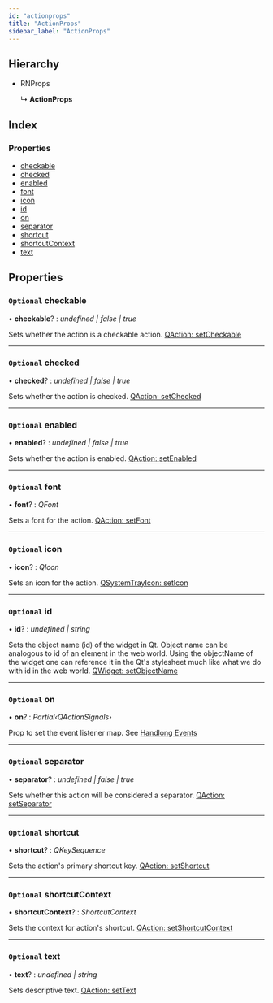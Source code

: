```yaml
---
id: "actionprops"
title: "ActionProps"
sidebar_label: "ActionProps"
---
```


## Hierarchy

* RNProps

  ↳ **ActionProps**

## Index

### Properties

* [checkable](actionprops.md#optional-checkable)
* [checked](actionprops.md#optional-checked)
* [enabled](actionprops.md#optional-enabled)
* [font](actionprops.md#optional-font)
* [icon](actionprops.md#optional-icon)
* [id](actionprops.md#optional-id)
* [on](actionprops.md#optional-on)
* [separator](actionprops.md#optional-separator)
* [shortcut](actionprops.md#optional-shortcut)
* [shortcutContext](actionprops.md#optional-shortcutcontext)
* [text](actionprops.md#optional-text)

## Properties

### `Optional` checkable

• **checkable**? : *undefined | false | true*

Sets whether the action is a checkable action. [QAction: setCheckable](https://docs.nodegui.org/docs/api/generated/classes/qaction#setcheckable)

___

### `Optional` checked

• **checked**? : *undefined | false | true*

Sets whether the action is checked. [QAction: setChecked](https://docs.nodegui.org/docs/api/generated/classes/qaction#setchecked)

___

### `Optional` enabled

• **enabled**? : *undefined | false | true*

Sets whether the action is enabled. [QAction: setEnabled](https://docs.nodegui.org/docs/api/generated/classes/qaction#setenabled)

___

### `Optional` font

• **font**? : *QFont*

Sets a font for the action. [QAction: setFont](https://docs.nodegui.org/docs/api/generated/classes/qaction#setfont)

___

### `Optional` icon

• **icon**? : *QIcon*

Sets an icon for the action. [QSystemTrayIcon: setIcon](https://docs.nodegui.org/docs/api/generated/classes/qsystemtrayicon#seticon)

___

### `Optional` id

• **id**? : *undefined | string*

Sets the object name (id) of the widget in Qt. Object name can be analogous to id of an element in the web world. Using the objectName of the widget one can reference it in the Qt's stylesheet much like what we do with id in the web world. [QWidget: setObjectName](https://docs.nodegui.org/docs/api/QWidget#widgetsetobjectnameobjectname)

___

### `Optional` on

• **on**? : *Partial‹QActionSignals›*

Prop to set the event listener map. See [Handlong Events](/docs/guides/handle-events)

___

### `Optional` separator

• **separator**? : *undefined | false | true*

Sets whether this action will be considered a separator. [QAction: setSeparator](https://docs.nodegui.org/docs/api/generated/classes/qaction#setseparator)

___

### `Optional` shortcut

• **shortcut**? : *QKeySequence*

Sets the action's primary shortcut key. [QAction: setShortcut](https://docs.nodegui.org/docs/api/generated/classes/qaction#setshortcut)

___

### `Optional` shortcutContext

• **shortcutContext**? : *ShortcutContext*

Sets the context for action's shortcut. [QAction: setShortcutContext](https://docs.nodegui.org/docs/api/generated/classes/qaction#setshortcutcontext)

___

### `Optional` text

• **text**? : *undefined | string*

Sets descriptive text. [QAction: setText](https://docs.nodegui.org/docs/api/generated/classes/qaction#settext)
